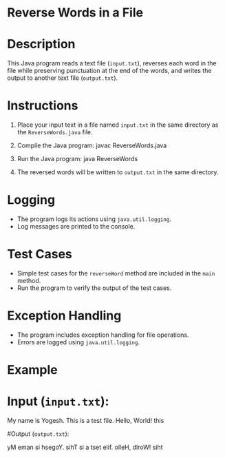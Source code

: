 
# Reverse Words in a File

# Description
This Java program reads a text file (`input.txt`), reverses each word in the file while preserving punctuation at the end of the words, and writes the output to another text file (`output.txt`).

# Instructions
1. Place your input text in a file named `input.txt` in the same directory as the `ReverseWords.java` file.
2. Compile the Java program:
    javac ReverseWords.java

3. Run the Java program:
    java ReverseWords
    
4. The reversed words will be written to `output.txt` in the same directory.

# Logging
- The program logs its actions using `java.util.logging`.
- Log messages are printed to the console.

# Test Cases
- Simple test cases for the `reverseWord` method are included in the `main` method.
- Run the program to verify the output of the test cases.

# Exception Handling
- The program includes exception handling for file operations.
- Errors are logged using `java.util.logging`.

# Example
# Input (`input.txt`):

My name is Yogesh.
This is a test file.
Hello, World! this

#Output (`output.txt`):

yM eman si hsegoY.
sihT si a tset elif.
olleH, dlroW! siht

